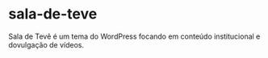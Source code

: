 sala-de-teve
============

Sala de Tevê é um tema do WordPress focando em conteúdo institucional e dovulgação de vídeos.
